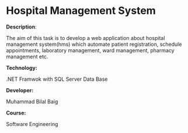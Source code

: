 #                                  Hospital Management System

**Description**:	

The aim of this task is to develop a web application about hospital management system(hms) which automate patient registration, schedule appointments, laboratory management, ward management, pharmacy management etc.

**Technology:**

.NET Framwok with SQL Server Data Base

**Developer:**

Muhammad Bilal Baig

**Course:**

Software Engineering








